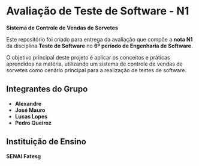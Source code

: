 
# **Avaliação de Teste de Software - N1**  
**Sistema de Controle de Vendas de Sorvetes**  

Este repositório foi criado para entrega da avaliação que compõe a **nota N1** da disciplina **Teste de Software** no **6º período de Engenharia de Software**.  

O objetivo principal deste projeto é aplicar os conceitos e práticas aprendidos na matéria, utilizando um sistema de controle de vendas de sorvetes como cenário principal para a realização de testes de software.



## **Integrantes do Grupo**  
- **Alexandre**  
- **José Mauro**  
- **Lucas Lopes**  
- **Pedro Queiroz**  


## **Instituição de Ensino**  
**SENAI Fatesg**
